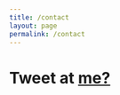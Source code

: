 ```yaml
---
title: /contact
layout: page
permalink: /contact
---
```


# Tweet at <a href="https://twitter.com/intent/tweet?screen_name=himintan&ref_src=twsrc%5Etfw">me?</a>